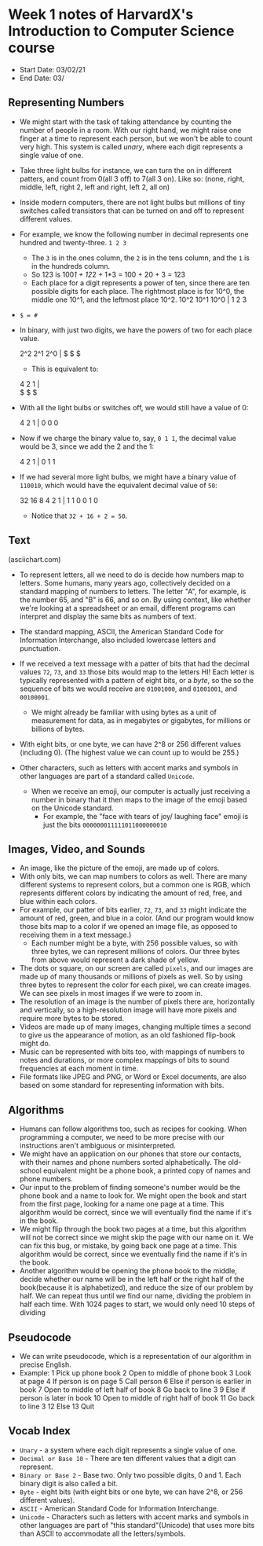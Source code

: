# Week 1 notes of HarvardX's Introduction to Computer Science course

* Start Date: 03/02/21
* End Date: 03/

## Representing Numbers 

* We might start with the task of taking attendance by counting the number of people in a room. With our right hand, we might raise one finger at a time to represent each person, but we won't be able to count very high. This system is called *unary*, where each digit represents a single value of one. 

* Take three light bulbs for instance, we can turn the on in different patters, and count from 0(all 3 off) to 7(all 3 on). Like so: (none, right, middle, left, right 2, left and right, left 2, all on) 

* Inside modern computers, there are not light bulbs but millions of tiny switches called transistors that can be turned on and off to represent different values. 

* For example, we know the following number in decimal represents one hundred and twenty-three. 
  `1 2 3`
    * The `3` is in the ones column, the `2` is in the tens column, and the `1` is in the hundreds column. 
    * So 123 is 100*1 + 12*2 + 1*3 = 100 + 20 + 3 = 123
    * Each place for a digit represents a power of ten, since there are ten possible digits for each place. The rightmost place is for 10^0, the middle one 10^1, and the leftmost place 10^2. 
    10^2 10^1 10^0 | 
     1    2    3
* `$ = #`
* In binary, with just two digits, we have the powers of two for each place value. 
  
  2^2 2^1 2^0 | 
   $   $   $
  * This is equivalent to: 
  
  4 2 1 |  
  $ $ $
* With all the light bulbs or switches off, we would still have a value of 0: 
  
  4 2 1 |
  0 0 0
* Now if we charge the binary value to, say, `0 1 1`, the decimal value would be 3, since we add the 2 and the 1: 
  
  4 2 1 |
  0 1 1
* If we had several more light bulbs, we might have a binary value of `110010`, which would have the equivalent decimal value of `50`: 
  
  32 16  8  4  2  1 |
   1  1  0  0  1  0
  * Notice that `32 + 16 + 2 = 50`. 

## Text

(asciichart.com)

* To represent letters, all we need to do is decide how numbers map to letters. Some humans, many years ago, collectively decided on a standard mapping of numbers to letters. The letter "A", for example, is the number 65, and "B" is 66, and so on. By using context, like whether we're looking at a spreadsheet or an email, different programs can interpret and display the same bits as numbers of text. 

* The standard mapping, ASCII, the American Standard Code for Information Interchange, also included lowercase letters and punctuation. 

* If we received a text message with a patter of bits that had the decimal values `72`, `73`, and `33` those bits would map to the letters HI! Each letter is typically represented with a pattern of eight bits, or a *byte*, so the so the sequence of bits we would receive are `01001000`, and `01001001`, and `00100001`. 
  * We might already be familiar with using bytes as a unit of measurement for data, as in megabytes or gigabytes, for millions or billions of bytes. 
* With eight bits, or one byte, we can have 2^8 or 256 different values (including 0). (The highest value we can count up to would be 255.)
* Other characters, such as letters with accent marks and symbols in other languages are part of a standard called `Unicode`. 
  * When we receive an emoji, our computer is actually just receiving a number in binary that it then maps to the image of the emoji based on the Unicode standard. 
    * For example, the "face with tears of joy/ laughing face" emoji is just the bits `000000011111011000000010`

## Images, Video, and Sounds

* An image, like the picture of the emoji, are made up of colors. 
* With only bits, we can map numbers to colors as well. There are many different systems to represent colors, but a common one is RGB, which represents different colors by indicating the amount of red, free, and blue within each colors. 
* For example, our patter of bits earlier, `72`, `73`, and `33` might indicate the amount of red, green, and blue in a color. (And our program would know those bits map to a color if we opened an image file, as opposed to receiving them in a text message.)
  * Each number might be a byte, with 256 possible values, so with three bytes, we can represent millions of colors. Our three bytes from above would represent a dark shade of yellow. 
* The dots or square, on our screen are called `pixels`, and our images are made up of many thousands or millions of pixels as well. So by using three bytes to represent the color for each pixel, we can create images. We can see pixels in most images  if we were to zoom in.
* The resolution of an image is the number of pixels there are, horizontally and vertically, so a high-resolution image will have more pixels and require more bytes to be stored. 
* Videos are made up of many images, changing multiple times a second to give us the appearance of motion, as an old fashioned flip-book might do.
* Music can be represented with bits too, with mappings of numbers to notes and durations, or more complex mappings of bits to sound frequencies at each moment in time. 
* File formats like JPEG and PNG, or Word or Excel documents, are also based on some standard for representing information with bits. 

## Algorithms

* Humans can follow algorithms too, such as recipes for cooking. When programming a computer, we need to be more precise with our instructions aren't ambiguous or misinterpreted. 
* We might have an application on our phones that store our contacts, with their names and phone numbers sorted alphabetically. The old-school equivalent might be a phone book, a printed copy of names and phone numbers. 
* Our input to the problem of finding someone's number would be the phone book and a name to look for. We might open the book and start from the first page, looking for a name one page at a time. This algorithm would be correct, since we will eventually find the name if it's in the book. 
* We might flip through the book two pages at a time, but this algorithm will not be correct since we might skip the page with our name on it. We can fix this bug, or mistake, by going back one page at a time. This algorithm would be correct, since we eventually find the name if it's in the book. 
* Another algorithm would be opening the phone book to the middle, decide whether our name will be in the left half or the right half of the book(because it is alphabetized), and reduce the size of our problem by half. We can repeat thus until we find our name, dividing the problem in half each time. With 1024 pages to start, we would only need 10 steps of dividing 

## Pseudocode 

* We can write pseudocode, which is a representation of our algorithm in precise English. 
* Example: 
      1  Pick up phone book
      2  Open to middle of phone book 
      3  Look at page
      4  If person is on page
      5    Call person
      6  Else if person is earlier in book
      7    Open to middle of left half of book
      8    Go back to line 3
      9  Else if person is later in book
      10   Open to middle of right half of book
      11   Go back to line 3
      12 Else
      13   Quit


## Vocab Index

* `Unary` - a system where each digit represents a single value of one.
* `Decimal or Base 10` - There are ten different values that a digit can represent.
* `Binary or Base 2` - Base two. Only two possible digits, 0 and 1. Each binary digit is also called a bit. 
* `Byte` - eight bits (with eight bits or one byte, we can have 2^8, or 256 different values).
* `ASCII` - American Standard Code for Information Interchange.
* `Unicode` - Characters such as letters with accent marks and symbols in other languages are part of "this standard"(Unicode) that uses more bits than ASCII to accommodate all the letters/symbols. 




